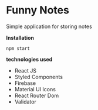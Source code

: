 # Funny Notes

Simple application for storing notes

**Installation** 

    npm start

**technologies used**

 - React JS
 - Styled Components
 - Firebase
 - Material UI Icons
 - React Router Dom
 - Validator 

